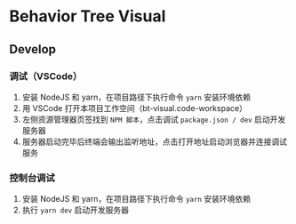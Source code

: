 # Behavior Tree Visual

## Develop

### 调试（VSCode）
1. 安装 NodeJS 和 yarn，在项目路径下执行命令 `yarn` 安装环境依赖
3. 用 VSCode 打开本项目工作空间（bt-visual.code-workspace）
4. 左侧资源管理器页签找到 `NPM 脚本`，点击调试 `package.json / dev` 启动开发服务器
5. 服务器启动完毕后终端会输出监听地址，点击打开地址启动浏览器并连接调试服务

### 控制台调试
1. 安装 NodeJS 和 yarn，在项目路径下执行命令 `yarn` 安装环境依赖
2. 执行 `yarn dev` 启动开发服务器
